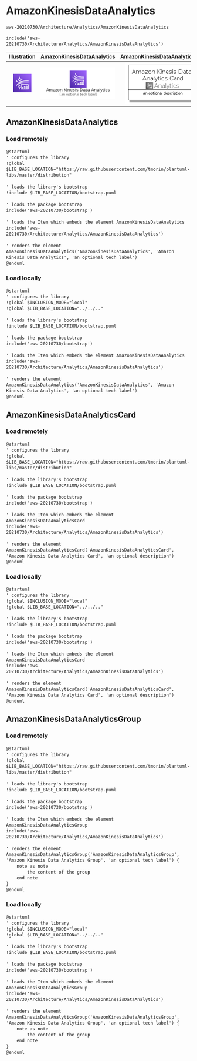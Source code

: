 # AmazonKinesisDataAnalytics


```text
aws-20210730/Architecture/Analytics/AmazonKinesisDataAnalytics
```

```text
include('aws-20210730/Architecture/Analytics/AmazonKinesisDataAnalytics')
```



| Illustration | AmazonKinesisDataAnalytics | AmazonKinesisDataAnalyticsCard | AmazonKinesisDataAnalyticsGroup |
| :---: | :---: | :---: | :---: |
| ![illustration for Illustration](../../../aws-20210730/Architecture/Analytics/AmazonKinesisDataAnalytics.png) | ![illustration for AmazonKinesisDataAnalytics](../../../aws-20210730/Architecture/Analytics/AmazonKinesisDataAnalytics.Local.png) | ![illustration for AmazonKinesisDataAnalyticsCard](../../../aws-20210730/Architecture/Analytics/AmazonKinesisDataAnalyticsCard.Local.png) | ![illustration for AmazonKinesisDataAnalyticsGroup](../../../aws-20210730/Architecture/Analytics/AmazonKinesisDataAnalyticsGroup.Local.png) |




## AmazonKinesisDataAnalytics

### Load remotely
```plantuml
@startuml
' configures the library
!global $LIB_BASE_LOCATION="https://raw.githubusercontent.com/tmorin/plantuml-libs/master/distribution"

' loads the library's bootstrap
!include $LIB_BASE_LOCATION/bootstrap.puml

' loads the package bootstrap
include('aws-20210730/bootstrap')

' loads the Item which embeds the element AmazonKinesisDataAnalytics
include('aws-20210730/Architecture/Analytics/AmazonKinesisDataAnalytics')

' renders the element
AmazonKinesisDataAnalytics('AmazonKinesisDataAnalytics', 'Amazon Kinesis Data Analytics', 'an optional tech label')
@enduml
```

### Load locally
```plantuml
@startuml
' configures the library
!global $INCLUSION_MODE="local"
!global $LIB_BASE_LOCATION="../../.."

' loads the library's bootstrap
!include $LIB_BASE_LOCATION/bootstrap.puml

' loads the package bootstrap
include('aws-20210730/bootstrap')

' loads the Item which embeds the element AmazonKinesisDataAnalytics
include('aws-20210730/Architecture/Analytics/AmazonKinesisDataAnalytics')

' renders the element
AmazonKinesisDataAnalytics('AmazonKinesisDataAnalytics', 'Amazon Kinesis Data Analytics', 'an optional tech label')
@enduml
```

## AmazonKinesisDataAnalyticsCard

### Load remotely
```plantuml
@startuml
' configures the library
!global $LIB_BASE_LOCATION="https://raw.githubusercontent.com/tmorin/plantuml-libs/master/distribution"

' loads the library's bootstrap
!include $LIB_BASE_LOCATION/bootstrap.puml

' loads the package bootstrap
include('aws-20210730/bootstrap')

' loads the Item which embeds the element AmazonKinesisDataAnalyticsCard
include('aws-20210730/Architecture/Analytics/AmazonKinesisDataAnalytics')

' renders the element
AmazonKinesisDataAnalyticsCard('AmazonKinesisDataAnalyticsCard', 'Amazon Kinesis Data Analytics Card', 'an optional description')
@enduml
```

### Load locally
```plantuml
@startuml
' configures the library
!global $INCLUSION_MODE="local"
!global $LIB_BASE_LOCATION="../../.."

' loads the library's bootstrap
!include $LIB_BASE_LOCATION/bootstrap.puml

' loads the package bootstrap
include('aws-20210730/bootstrap')

' loads the Item which embeds the element AmazonKinesisDataAnalyticsCard
include('aws-20210730/Architecture/Analytics/AmazonKinesisDataAnalytics')

' renders the element
AmazonKinesisDataAnalyticsCard('AmazonKinesisDataAnalyticsCard', 'Amazon Kinesis Data Analytics Card', 'an optional description')
@enduml
```

## AmazonKinesisDataAnalyticsGroup

### Load remotely
```plantuml
@startuml
' configures the library
!global $LIB_BASE_LOCATION="https://raw.githubusercontent.com/tmorin/plantuml-libs/master/distribution"

' loads the library's bootstrap
!include $LIB_BASE_LOCATION/bootstrap.puml

' loads the package bootstrap
include('aws-20210730/bootstrap')

' loads the Item which embeds the element AmazonKinesisDataAnalyticsGroup
include('aws-20210730/Architecture/Analytics/AmazonKinesisDataAnalytics')

' renders the element
AmazonKinesisDataAnalyticsGroup('AmazonKinesisDataAnalyticsGroup', 'Amazon Kinesis Data Analytics Group', 'an optional tech label') {
    note as note
        the content of the group
    end note
}
@enduml
```

### Load locally
```plantuml
@startuml
' configures the library
!global $INCLUSION_MODE="local"
!global $LIB_BASE_LOCATION="../../.."

' loads the library's bootstrap
!include $LIB_BASE_LOCATION/bootstrap.puml

' loads the package bootstrap
include('aws-20210730/bootstrap')

' loads the Item which embeds the element AmazonKinesisDataAnalyticsGroup
include('aws-20210730/Architecture/Analytics/AmazonKinesisDataAnalytics')

' renders the element
AmazonKinesisDataAnalyticsGroup('AmazonKinesisDataAnalyticsGroup', 'Amazon Kinesis Data Analytics Group', 'an optional tech label') {
    note as note
        the content of the group
    end note
}
@enduml
```


